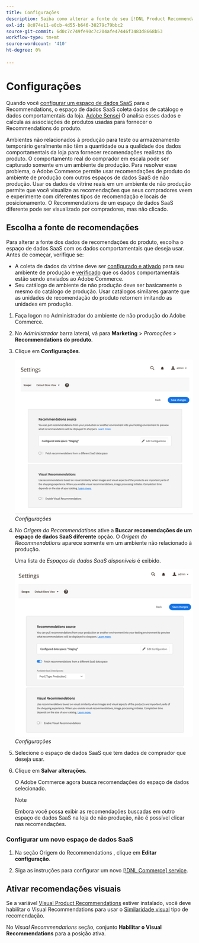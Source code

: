 ```yaml
---
title: Configurações
description: Saiba como alterar a fonte de seu [!DNL Product Recommendations] e como ativar as recomendações visuais.
exl-id: 8c074e11-e0cb-4d55-b646-30279c79bbc2
source-git-commit: 6d0c7c749fe90c7c204afe47446f3483d8668b53
workflow-type: tm+mt
source-wordcount: '410'
ht-degree: 0%

---
```


# Configurações

Quando você [configurar um espaço de dados SaaS](https://docs.magento.com/user-guide/configuration/services/saas.html) para o Recommendations, o espaço de dados SaaS coleta dados de catálogo e dados comportamentais da loja. [Adobe Sensei](https://www.adobe.com/sensei.html) O analisa esses dados e calcula as associações de produtos usadas para fornecer o Recommendations do produto.

Ambientes não relacionados à produção para teste ou armazenamento temporário geralmente não têm a quantidade ou a qualidade dos dados comportamentais da loja para fornecer recomendações realistas do produto. O comportamento real do comprador em escala pode ser capturado somente em um ambiente de produção. Para resolver esse problema, o Adobe Commerce permite usar recomendações de produto do ambiente de produção com outros espaços de dados SaaS de não produção. Usar os dados de vitrine reais em um ambiente de não produção permite que você visualize as recomendações que seus compradores veem e experimente com diferentes tipos de recomendação e locais de posicionamento. O Recommendations de um espaço de dados SaaS diferente pode ser visualizado por compradores, mas não clicado.

## Escolha a fonte de recomendações

Para alterar a fonte dos dados de recomendações do produto, escolha o espaço de dados SaaS com os dados comportamentais que deseja usar. Antes de começar, verifique se:

- A coleta de dados da vitrine deve ser [configurado e ativado](install-configure.md) para seu ambiente de produção e [verificado](verify.md) que os dados comportamentais estão sendo enviados ao Adobe Commerce.
- Seu catálogo de ambiente de não produção deve ser basicamente o mesmo do catálogo de produção. Usar catálogos similares garante que as unidades de recomendação do produto retornem imitando as unidades em produção.

1. Faça logon no Administrador do ambiente de não produção do Adobe Commerce.

1. No _Administrador_ barra lateral, vá para **Marketing** > _Promoções_ > **Recommendations do produto**.

1. Clique em **Configurações**.

   ![configurações de recomendação do produto](assets/settings.png)
   _Configurações_

1. No _Origem do Recommendations_ ative a **Buscar recomendações de um espaço de dados SaaS diferente** opção. O _Origem do Recommendations_ aparece somente em um ambiente não relacionado à produção.

   Uma lista de _Espaços de dados SaaS disponíveis_ é exibido.

   ![configurações de recomendação do produto](assets/settings-select-saas.png)
   _Configurações_

1. Selecione o espaço de dados SaaS que tem dados de comprador que deseja usar.

1. Clique em **Salvar alterações**.

   O Adobe Commerce agora busca recomendações do espaço de dados selecionado.

   >[!NOTE]
   >
   > Embora você possa exibir as recomendações buscadas em outro espaço de dados SaaS na loja de não produção, não é possível clicar nas recomendações.

### Configurar um novo espaço de dados SaaS

1. Na seção Origem do Recommendations , clique em **Editar configuração**.

1. Siga as instruções para configurar um novo [[!DNL Commerce] service](/help/landing/saas.md).

## Ativar recomendações visuais

Se a variável [Visual Product Recommendations](install-configure.md) estiver instalado, você deve habilitar o Visual Recommendations para usar o [Similaridade visual](type.md#visualsim) tipo de recomendação.

No _Visual Recommendations_ seção, conjunto **Habilitar o Visual Recommendations** para a posição ativa.
